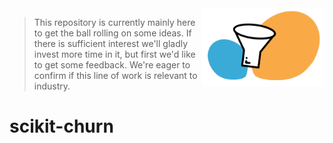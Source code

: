 <img src="imgs/icon.png" height=125 align="right">

> This repository is currently mainly here to get the ball rolling on some ideas. If there is sufficient interest we'll gladly invest more time in it, but first we'd like to get some feedback. We're eager to confirm if this line of work is relevant to industry. 

# scikit-churn 

